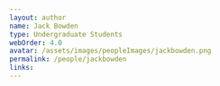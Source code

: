 ```yaml
---
layout: author
name: Jack Bowden
type: Undergraduate Students
webOrder: 4.0
avatar: /assets/images/peopleImages/jackbowden.png
permalink: /people/jackbowden
links:
---
```

